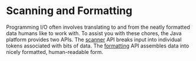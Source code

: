 <h1>Scanning and Formatting</h1>
<p>Programming I/O often involves translating to and from the neatly formatted data humans like to work with. To assist you with these chores, the Java platform provides two APIs. The 
<a class="TutorialLink" target="_top" href="scanning.html">scanner</a> API breaks input into individual tokens associated with bits of data. The 
<a class="TutorialLink" target="_top" href="formatting.html">formatting</a> API assembles data into nicely formatted, human-readable form.</p>
